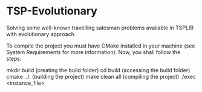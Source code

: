 # TSP-Evolutionary
Solving some well-known travelling salesman problems available in TSPLIB with evolutionary approach


To compile the project you must have CMake installed in your machine (see System Requirements for more information). Now, you shall follow the steps:

mkdir build (creating the build folder)
cd build (accessing the build folder)
cmake ../. (building the project)
make clean all (compiling the project)
./exec <instance_file>
